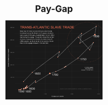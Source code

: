 <h1 align="center"> Pay-Gap </h1>

  <p align="center">
    <img src="https://github.com/BB1464/Public-TidyTuesday/blob/master/2022/2022-06-21-Week-25/Slave_Route.png?raw=true" width="60%">
      </p>





